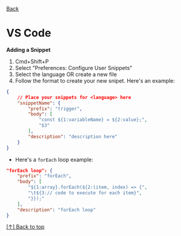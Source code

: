 [Back](https://github.com/coolinmc6/front-end-dev#front-end-development)
<a name="top"></a>

# VS Code

**Adding a Snippet**

1. Cmd+Shift+P
2. Select "Preferences: Configure User Snippets"
3. Select the language OR create a new file
4. Follow the format to create your new snipet. Here's an example:

```json
{
	// Place your snippets for <language> here
	"snippetName": {
		"prefix": "trigger",
		"body": [
			"const ${1:variableName} = ${2:value};",
			"$3"
		],
		"description": "description here"
	}
}
```
- Here's a `forEach` loop example:

```json
"forEach loop": {
	"prefix": "forEach",
	"body": [
		"${1:array}.forEach(${2:(item, index) => {",
		"\t${3:// code to execute for each item}",
		"}});"
	],
	"description": "forEach loop"
}
```

[[↑] Back to top](#top)
